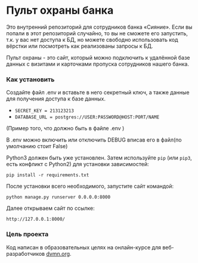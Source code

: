 # Пульт охраны банка

Это внутренний репозиторий для сотрудников банка «Сияние». Если вы попали в этот репозиторий случайно, 
то вы не сможете его запустить, т.к. у вас нет доступа к БД, но можете свободно использовать код вёрстки 
или посмотреть как реализованы запросы к БД. 


Пульт охраны - это сайт, который можно подключить к удалённой базе данных с визитами 
и карточками пропуска сотрудников нашего банка.


### Как установить

Создайте файл .env и вставьте в него секретный ключ, а также данные для получения доступа к базе данных.

- `SECRET_KEY = 213123213`
- `DATABASE_URL = postgres://USER:PASSWORD@HOST:PORT/NAME`

(Пример того, что должно быть в файле .env )

В .env можно включить или отключить DEBUG вписав его в файл(по умолчанию стоит False)


Python3 должен быть уже установлен. 
Затем используйте `pip` (или `pip3`, есть конфликт с Python2) для установки зависимостей:
```
pip install -r requirements.txt
```

После установки всего необходимого, запустите сайт командой: 

```
python manage.py runserver 0.0.0.0:8000
```

Далее открываем сайт по ссылке:
```
http://127.0.0.1:8000/
```

### Цель проекта

Код написан в образовательных целях на онлайн-курсе для веб-разработчиков [dvmn.org](https://dvmn.org/).